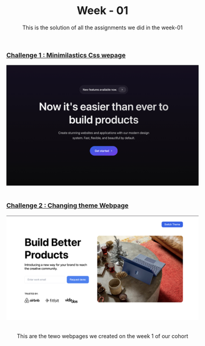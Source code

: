<p align="center">
    <h1 align="center"> Week - 01 </h1>
</p>

<p align="center">
    This is the solution of all the assignments we did in the week-01
</p>
<br>

### [Challenge 1 : Minimilastics Css wepage](./challenge-1/)

<div align="center">
    <img width = "600px" alt="Jio Network blocking the view? Network switch reveals the magic!" src="./Challenge-1.JPG">
</div>
<br>

### [Challenge 2 : Changing theme Webpage](./challenge-2/)

<div align="center">
    <img width = "600px" alt="Jio Network blocking the view? Network switch reveals the magic!" src="./Challenge-2.JPG">
</div>
<br>

<p align="center">
This are the tewo webpages we created on the week 1 of our cohort
</p>